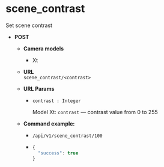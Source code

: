 scene_contrast
=====
Set scene contrast

* **POST**

  * **Camera models**
    * Xt

  * **URL**  
    `scene_contrast/<contrast>`
    
  * **URL Params**  
    * `contrast : Integer`  
    
      Model Xt: `contrast` &mdash; contrast value from 0 to 255
      
  * **Command example:**
    * `/api/v1/scene_contrast/100`
    * ```javascript
      {
        "success": true
      }
      ```



